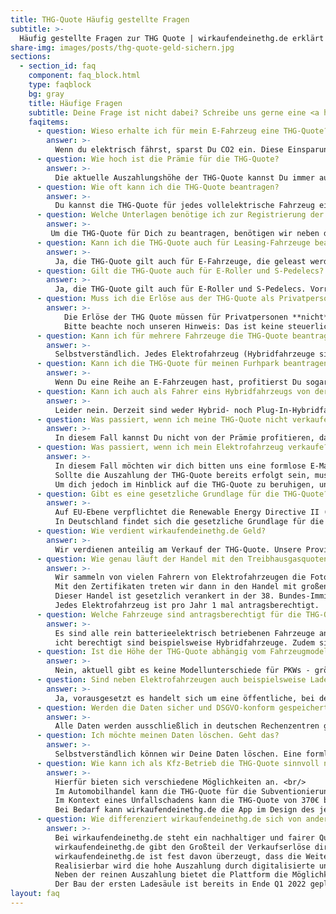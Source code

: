 ```yaml
---
title: THG-Quote Häufig gestellte Fragen 
subtitle: >-
  Häufig gestellte Fragen zur THG Quote | wirkaufendeinethg.de erklärt alle wichtigen Informationen zur Beantragung der THG-Quote für dein E-Auto.
share-img: images/posts/thg-quote-geld-sichern.jpg
sections:
  - section_id: faq
    component: faq_block.html
    type: faqblock
    bg: gray
    title: Häufige Fragen
    subtitle: Deine Frage ist nicht dabei? Schreibe uns gerne eine <a href="mailto:info@wirkaufendeinethg.de">E-Mail</a>.
    faqitems:
      - question: Wieso erhalte ich für mein E-Fahrzeug eine THG-Quote? 
        answer: >-
          Wenn du elektrisch fährst, sparst Du CO2 ein. Diese Einsparungen können wir nun für Dich vermarkten, da es seit 2022 eine neue Gesetzesgrundlage für die THG-Quote gibt.
      - question: Wie hoch ist die Prämie für die THG-Quote?
        answer: >-
          Die aktuelle Auszahlungshöhe der THG-Quote kannst Du immer auf unserer Startseite finden. Schaue einfach nach der entsprechenden Fahrzeugklasse. Wir garantieren mindestens die angegebenen Preise für die THG-Quote!
      - question: Wie oft kann ich die THG-Quote beantragen?
        answer: >-
          Du kannst die THG-Quote für jedes vollelektrische Fahrzeug einmal pro Kalenderjahr beantragen.
      - question: Welche Unterlagen benötige ich zur Registrierung der THG-Quote?
        answer: >-
         Um die THG-Quote für Dich zu beantragen, benötigen wir neben deinen persönlichen Daten nur ein aktuelles Foto der Vorder- und Rückseite deines Fahrzeugscheins (Zulassungsbescheinigung Teil 1). <br/> <br/> Das Foto kannst Du bequem auf dieser Website hochladen.
      - question: Kann ich die THG-Quote auch für Leasing-Fahrzeuge beantragen? 
        answer: >-
          Ja, die THG-Quote gilt auch für E-Fahrzeuge, die geleast werden.
      - question: Gilt die THG-Quote auch für E-Roller und S-Pedelecs?
        answer: >-
          Ja, die THG-Quote gilt auch für E-Roller und S-Pedelecs. Vorraussetzung zur Beantragung ist jedoch, dass du eine Zulassungsbescheinigung Teil I für deinen E-Roller oder dein S-Pedelec besitzt.
      - question: Muss ich die Erlöse aus der THG-Quote als Privatperson versteuern?
        answer: >-
            Die Erlöse der THG Quote müssen für Privatpersonen **nicht** versteuert werden.<br/>
            Bitte beachte noch unseren Hinweis: Das ist keine steuerliche Beratung oder eine Empfehlung für eine Anlageentscheidung; bei Fragen zu der Thematik empfehlen wir einen Steuerberater zu kontaktieren.
      - question: Kann ich für mehrere Fahrzeuge die THG-Quote beantragen?
        answer: >-
          Selbstverständlich. Jedes Elektrofahrzeug (Hybridfahrzeuge sind ausgenommen) in Deutschland ist quotenberechtigt. Dabei ist es egal ob Du gewerblich Halter des Fahrzeuges bist oder sich das Fahrzeug in Privatbesitz befindet. <br/>
      - question: Kann ich die THG-Quote für meinen Furhpark beantragen?
        answer: >-
          Wenn Du eine Reihe an E-Fahrzeugen hast, profitierst Du sogar noch mehr, da Du für jedes E-Fahrzeug aus dem Furhpark die THG-Quote beantragen kannst.
      - question: Kann ich auch als Fahrer eins Hybridfahrzeugs von der THG Quote profitieren?
        answer: >-
          Leider nein. Derzeit sind weder Hybrid- noch Plug-In-Hybridfahrzeuge quotenberechtigt.
      - question: Was passiert, wenn ich meine THG-Quote nicht verkaufe?
        answer: >-
          In diesem Fall kannst Du nicht von der Prämie profitieren, da die Bundesregierung sich vorbehalten hat, nicht veräußerte THG-Quoten zu vermarkten. Die Erlöse fließen dann in den Bundeshaushalt. Deswegen empfehlen wir dir, die THG-Quote zu verkaufen. Sichere dir jetzt deine Prämie.
      - question: Was passiert, wenn ich mein Elektrofahrzeug verkaufe?  
        answer: >-
          In diesem Fall möchten wir dich bitten uns eine formlose E-Mail zu senden. <br/>
          Sollte die Auszahlung der THG-Quote bereits erfolgt sein, musst Du jedoch nicht aktiv werden. Wir bieten auch eine Empfehlungsprämie bei der Weiterleitung an Freunde an. <br/>
          Um dich jedoch im Hinblick auf die THG-Quote zu beruhigen, unter keinen Umständen musst Du die erhaltene Prämie zurückzahlen. Die Auszahlung steht jedem Elektrofahrzeug einmal pro Jahr zu. Der neue Besitzer deines Elektrofahrzeuges ist dann im Folgejahr antragsberechtigt und darf gerne über wirkaufendeinethg.de seinen Antrag stellen.    
      - question: Gibt es eine gesetzliche Grundlage für die THG-Quote? 
        answer: >-
          Auf EU-Ebene verpflichtet die Renewable Energy Directive II (RED II) (2018/2001/EU) ihre Mitgliedsstaaten die CO2-Emissionen stark zu reduzieren. <br/>
          In Deutschland findet sich die gesetzliche Grundlage für die THG-Quote im Bundes-Immissionsschutzgesetz (BImSchG), sowie in der 38. Bundes-Immissionsschutzverordnung (38. BImSchV). Zudem ist in § 37 des Bundes-Immissionsschutzgesetzes geregelt, dass deutsche Unternehmen, die 2022 mehr CO2 als erlaubt in Umlauf bringen, für jede zusätzliche Tonne 600 Euro Strafe zu zahlen haben. Daher wird der Erwerb von THG-Quoten in größeren Paketen für große Unternehmen ab 2022 spannend.   
      - question: Wie verdient wirkaufendeinethg.de Geld? 
        answer: >-
          Wir verdienen anteilig am Verkauf der THG-Quote. Unsere Provision liegt bei lediglich 10 % und ist in den angegebenen Preisen auf dieser Website schon eingerechnet!
      - question: Wie genau läuft der Handel mit den Treibhausgasquoten ab? 
        answer: >-
          Wir sammeln von vielen Fahrern von Elektrofahrzeugen die Fotos der Fahrzeugscheine ein. Mit diesen Dokumenten werden wir dann beim Umweltbundesamt vorstellig und beantragen die Zertifizierung der eingesparten CO2-Mengen – die THG-Quote. <br/>
          Mit den Zertifikaten treten wir dann in den Handel mit großen Mineralölunternehmen. Sobald die THG-Quoten veräußert wurden, zahlen wir die THG-Quote aus. <br/>
          Dieser Handel ist gesetzlich verankert in der 38. Bundes-Immissionsschutzverordnung (38. BImSchV) als Reaktion auf die Renewable Energy Directive II (RED II) (2018/2001/EU) welche die Mitgliedsstaaten der EU dazu verpflichtet ihre Treibhausgase zu reduzieren. <br/>
          Jedes Elektrofahrzeug ist pro Jahr 1 mal antragsberechtigt.    
      - question: Welche Fahrzeuge sind antragsberechtigt für die THG-Quote?
        answer: >-
          Es sind alle rein batterieelektrisch betriebenen Fahrzeuge antragsberechtigt. <br/>
          icht berechtigt sind beispielsweise Hybridfahrzeuge. Zudem sind neben dem klassischem E-PKW auch E-Nutzfahrzeuge und E-Busse, sowie sonstige rein elektrischen Fahrzeuge (Klasse L3e, L4e, L5e, L7e) antragsberechtigt.
      - question: Ist die Höhe der THG-Quote abhängig vom Fahrzeugmodell?
        answer: >-
          Nein, aktuell gibt es keine Modellunterschiede für PKWs - größer oder kleiner macht keinen Unterschied - außer wir sprechen über Elektro-LKWs oder Busse.
      - question: Sind neben Elektrofahrzeugen auch beispielsweise Ladesäulen quotenberechtigt?
        answer: >-
          Ja, vorausgesetzt es handelt sich um eine öffentliche, bei der Bundesnetzagentur eingetragene und geeichte Ladesäule, die frei zugänglich für Dritte ist.
      - question: Werden die Daten sicher und DSGVO-konform gespeichert?
        answer: >-
          Alle Daten werden ausschließlich in deutschen Rechenzentren gespeichert und können nur mit entsprechender Zugriffsberechtigung abgerufen werden. Besonders sensible Daten, wie z. B. die Bankverbindungen, werden zusätzlich besonders verschlüsselt gespeichert. Die Plattform ist DSGVO-konform und unterliegt laufenden Prüfungen.
      - question: Ich möchte meinen Daten löschen. Geht das?
        answer: >-
          Selbstverständlich können wir Deine Daten löschen. Eine formlose E-Mail reicht dazu aus.
      - question: Wie kann ich als Kfz-Betrieb die THG-Quote sinnvoll nutzen?
        answer: >-
          Hierfür bieten sich verschiedene Möglichkeiten an. <br/>
          Im Automobilhandel kann die THG-Quote für die Subventionierung der Leasingrate eingesetzt werden. <br/>
          Im Kontext eines Unfallschadens kann die THG-Quote von 370€ beispielsweise dafür genutzt werden, die Selbstbeteiligung des Kunden zu finanzieren. <br/>
          Bei Bedarf kann wirkaufendeinethg.de die App im Design des jeweiligen Kfz-Betriebs oder Autohauses bereitstellen und bietet dem Kunden so eine einfache und schnelle Beantragung der Quote CI-konform an. Dies erhöht die Kundenbindung und das Image des Kfz-Betriebs.
      - question: Wie differenziert wirkaufendeinethg.de sich von anderen Anbietern?
        answer: >-
          Bei wirkaufendeinethg.de steht ein nachhaltiger und fairer Quotenhandel im Vordergrund. <br/>
          wirkaufendeinethg.de gibt den Großteil der Verkaufserlöse direkt an den Endkunden weiter (90 % der Erlöse werden ausgezahlt, im Gegensatz zu anderen Wettbewerbern, bei denen die Marge häufig zwischen 15 % und 35 % liegt). <br/>
          wirkaufendeinethg.de ist fest davon überzeugt, dass die Weitergabe des Großteils der Erlöse aus dem Verkauf der THG-Quoten der fairste und nachhaltigste Weg im bislang undurchsichtigen und schwer verständlichen THG-Quotenhandel ist. <br/>
          Realisierbar wird die hohe Auszahlung durch digitalisierte und automatisierte Prozesse. <br/> 
          Neben der reinen Auszahlung bietet die Plattform die Möglichkeit an in nachhaltige Projekte zu investieren. Beispielsweise investiert das Startup in den Ausbau von Ladeinfrastruktur in Deutschland. <br/>
          Der Bau der ersten Ladesäule ist bereits in Ende Q1 2022 geplant.
layout: faq
---
```



